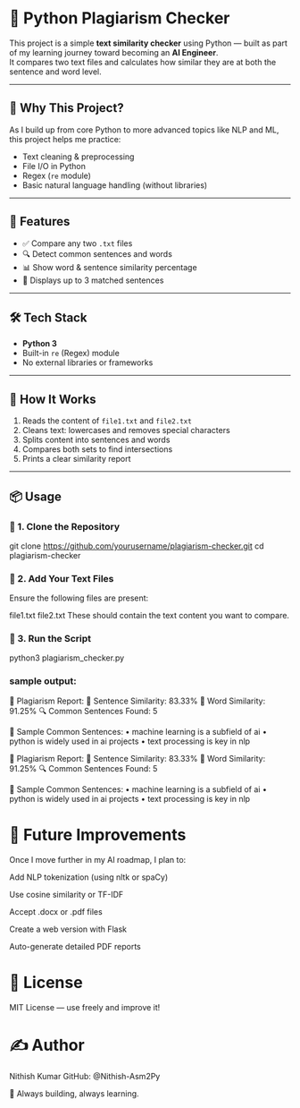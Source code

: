 # 🧾 Python Plagiarism Checker

This project is a simple **text similarity checker** using Python — built as part of my learning journey toward becoming an **AI Engineer**.  
It compares two text files and calculates how similar they are at both the sentence and word level.

---

## 🎯 Why This Project?

As I build up from core Python to more advanced topics like NLP and ML, this project helps me practice:

- Text cleaning & preprocessing
- File I/O in Python
- Regex (`re` module)
- Basic natural language handling (without libraries)

---

## 🚀 Features

- ✅ Compare any two `.txt` files
- 🔍 Detect common sentences and words
- 📊 Show word & sentence similarity percentage
- 👀 Displays up to 3 matched sentences

---

## 🛠️ Tech Stack

- **Python 3**
- Built-in `re` (Regex) module
- No external libraries or frameworks

---

## 📂 How It Works

1. Reads the content of `file1.txt` and `file2.txt`
2. Cleans text: lowercases and removes special characters
3. Splits content into sentences and words
4. Compares both sets to find intersections
5. Prints a clear similarity report

---

## 📦 Usage

### 🔹 1. Clone the Repository

git clone https://github.com/yourusername/plagiarism-checker.git
cd plagiarism-checker

### 🔹 2. Add Your Text Files
Ensure the following files are present:

file1.txt
file2.txt
These should contain the text content you want to compare.

### 🔹 3. Run the Script

python3 plagiarism_checker.py

### sample output:
🧾 Plagiarism Report:
🔸 Sentence Similarity: 83.33%
🔸 Word Similarity: 91.25%
🔍 Common Sentences Found: 5

👀 Sample Common Sentences:
• machine learning is a subfield of ai
• python is widely used in ai projects
• text processing is key in nlp

🧾 Plagiarism Report:
🔸 Sentence Similarity: 83.33%
🔸 Word Similarity: 91.25%
🔍 Common Sentences Found: 5

👀 Sample Common Sentences:
• machine learning is a subfield of ai
• python is widely used in ai projects
• text processing is key in nlp

# 🔮 Future Improvements
Once I move further in my AI roadmap, I plan to:

Add NLP tokenization (using nltk or spaCy)

Use cosine similarity or TF-IDF

Accept .docx or .pdf files

Create a web version with Flask

Auto-generate detailed PDF reports


# 🪪 License
MIT License — use freely and improve it!

# ✍️ Author
Nithish Kumar
GitHub: @Nithish-Asm2Py

💬 Always building, always learning.